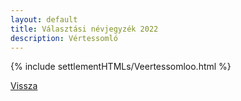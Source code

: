 ```yaml
---
layout: default
title: Választási névjegyzék 2022
description: Vértessomló
---
```


{% include settlementHTMLs/Veertessomloo.html %}

[Vissza](./)